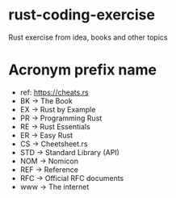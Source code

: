 # rust-coding-exercise
Rust exercise from idea, books and other topics

# Acronym prefix name
- ref: https://cheats.rs
- BK -> The Book
- EX -> Rust by Example
- PR -> Programming Rust
- RE -> Rust Essentials
- ER -> Easy Rust
- CS -> Cheetsheet.rs
- STD -> Standard Library (API)
- NOM -> Nomicon
- REF -> Reference
- RFC -> Official RFC documents
- www -> The internet
